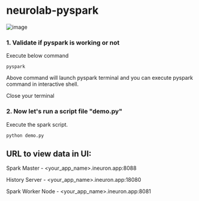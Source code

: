 # neurolab-pyspark

![image](https://user-images.githubusercontent.com/115451707/196919992-edcfea8b-e3f6-4f35-9398-43be66b5622d.png)

### 1. Validate if pyspark is working or not

Execute below command

```
pyspark
```

Above command will launch pyspark terminal and you can execute pyspark command in interactive shell.

Close your terminal

### 2. Now let's run a script file "demo.py"

Execute the spark script.

```
python demo.py
```

## URL to view data in UI:

Spark Master - <your_app_name>.ineuron.app:8088

History Server - <your_app_name>.ineuron.app:18080

Spark Worker Node - <your_app_name>.ineuron.app:8081
